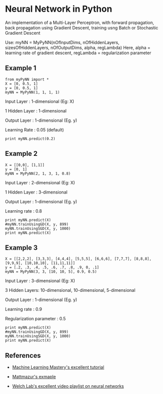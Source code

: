 # Neural Network in Python

An implementation of a Multi-Layer Perceptron, with forward propagation, back propagation using Gradient Descent, training usng Batch or Stochastic Gradient Descent

Use: myNN = MyPyNN(nOfInputDims, nOfHiddenLayers, sizesOfHiddenLayers, nOfOutputDims, alpha, regLambda)
Here, alpha = learning rate of gradient descent, regLambda = regularization parameter

## Example 1

```
from myPyNN import *
X = [0, 0.5, 1]
y = [0, 0.5, 1]
myNN = MyPyNN(1, 1, 1, 1)
```
Input Layer    : 1-dimensional (Eg: X)

1 Hidden Layer : 1-dimensional

Output Layer   : 1-dimensional (Eg. y)

Learning Rate  : 0.05 (default)
``` 
print myNN.predict(0.2)
```


## Example 2
```
X = [[0,0], [1,1]]
y = [0, 1]
myNN = MyPyNN(2, 1, 3, 1, 0.8)
```
Input Layer    : 2-dimensional (Eg: X)

1 Hidden Layer : 3-dimensional

Output Layer   : 1-dimensional (Eg. y)

Learning rate  : 0.8
``` 
print myNN.predict(X)
#myNN.trainUsingGD(X, y, 899)
myNN.trainUsingSGD(X, y, 1000)
print myNN.predict(X)
```

## Example 3

```
X = [[2,2,2], [3,3,3], [4,4,4], [5,5,5], [6,6,6], [7,7,7], [8,8,8], [9,9,9], [10,10,10], [11,11,11]]
y = [.2, .3, .4, .5, .6, .7, .8, .9, 0, .1]
myNN = MyPyNN(3, 3, [10, 10, 5], 0.9, 0.5)
```
Input Layer    : 3-dimensional (Eg: X)

3 Hidden Layers: 10-dimensional, 10-dimensional, 5-dimensional

Output Layer   : 1-dimensional (Eg. y)

Learning rate  : 0.9

Regularization parameter : 0.5
``` 
print myNN.predict(X)
#myNN.trainUsingGD(X, y, 899)
myNN.trainUsingSGD(X, y, 1000)
print myNN.predict(X)
```

## References
- [Machine Learning Mastery's excellent tutorial](https://machinelearningmastery.com/implement-backpropagation-algorithm-scratch-python/)

- [Mattmazur's exmaple](https://mattmazur.com/2015/03/17/a-step-by-step-backpropagation-example/)

- [Welch Lab's excellent video playlist on neural networks](https://www.youtube.com/playlist?list=PLiaHhY2iBX9hdHaRr6b7XevZtgZRa1PoU)

